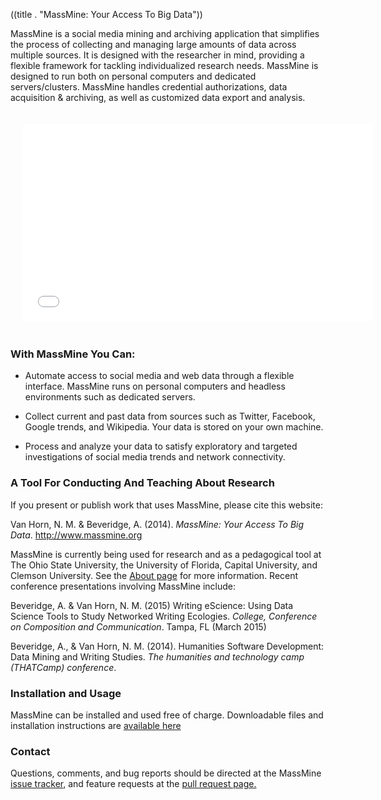 ((title . "MassMine: Your Access To Big Data"))

MassMine is a social media mining and archiving application that simplifies the process of collecting and managing large amounts of data across multiple sources. It is designed with the researcher in mind, providing a flexible framework for tackling individualized research needs. MassMine is designed to run both on personal computers and dedicated servers/clusters. MassMine handles credential authorizations, data acquisition & archiving, as well as customized data export and analysis.

<div style="width:560px;margin-left:auto;margin-right:auto;padding:20px;">
<iframe width="560" height="315" src="//www.youtube.com/embed/1J2ywTHhGvU" frameborder="0">&allowfullscreen;</iframe>
</div>
  
### With MassMine You Can:

* Automate access to social media and web data through a flexible interface. MassMine runs on personal computers and headless environments such as dedicated servers.

* Collect current and past data from sources such as Twitter, Facebook, Google trends, and Wikipedia. Your data is stored on your own machine.

* Process and analyze your data to satisfy exploratory and targeted investigations of social media trends and network connectivity.

### A Tool For Conducting And Teaching About Research

If you present or publish work that uses MassMine, please cite this website:

<reference><p class="bibreference">Van Horn, N. M. & Beveridge, A. (2014). *MassMine: Your Access To Big Data*. http://www.massmine.org</p></reference>

MassMine is currently being used for research and as a pedagogical tool at The Ohio State University, the University of Florida, Capital University, and Clemson University. See the [About page](/about.html) for more information. Recent conference presentations involving MassMine include:

<reference><p class="bibreference">Beveridge, A. & Van Horn, N. M. (2015) Writing eScience: Using Data Science Tools to Study Networked Writing Ecologies. *College, Conference on Composition and Communication*. Tampa, FL (March 2015)</p></reference>

<reference><p class="bibreference">Beveridge, A., & Van Horn, N. M. (2014). Humanities Software Development: Data Mining and Writing Studies. *The humanities and technology camp (THATCamp) conference*.</p></reference>

### Installation and Usage

MassMine can be installed and used free of charge. Downloadable files and installation instructions are [available here](/docs/index.html)

### Contact

Questions, comments, and bug reports should be directed at the MassMine [issue tracker](https://github.com/n3mo/massmine/issues), and feature requests at the [pull request page.](https://github.com/n3mo/massmine/pulls)



